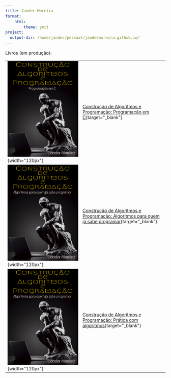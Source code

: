```yaml
---
title: Jander Moreira
format:
    html:
        theme: yeti
project: 
  output-dir: /home/jander/pessoal/jandermoreira.github.io/
---
```


Livros (em produção):

|                                                                                    |                                                                                                                     |
| ---------------------------------------------------------------------------------- | ------------------------------------------------------------------------------------------------------------------- |
| ![CAP: Linguagem C](capa-programacao.png){width="120px"}                           | [Construção de Algoritmos e Programação: Programação em C](./cap-linguagem-c){target="_blank"}                      |
| ![CAP: Algoritmos para quem já sabe programar](capa-algoritmos.png){width="120px"} | [Construção de Algoritmos e Programação: Algoritmos para quem já sabe programar](./cap-algoritmos){target="_blank"} |
| ![CAP: Algoritmos para quem já sabe programar](capa-algoritmos.png){width="120px"} | [Construção de Algoritmos e Programação: Prática com algoritmos](./cap-pratica-algoritmos){target="_blank"} |
